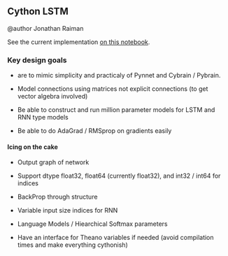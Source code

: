 Cython LSTM
-----------
@author Jonathan Raiman

See the current implementation [on this notebook](http://nbviewer.ipython.org/github/JonathanRaiman/cython_lstm/blob/master/Cython%20LSTM.ipynb).

### Key design goals 

* are to mimic simplicity and practicaly of Pynnet and Cybrain / Pybrain.

* Model connections using matrices not explicit connections (to get vector algebra involved)

* Be able to construct and run million parameter models for LSTM and RNN type models

* Be able to do AdaGrad / RMSprop on gradients easily

#### Icing on the cake

* Output graph of network

* Support dtype float32, float64 (currently float32), and int32 / int64 for indices

* BackProp through structure

* Variable input size indices for RNN

* Language Models / Hiearchical Softmax parameters

* Have an interface for Theano variables if needed (avoid compilation times and make everything cythonish)